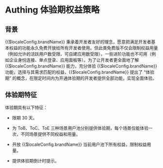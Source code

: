 # Authing 体验期权益策略

<LastUpdated/>

## 背景

{{$localeConfig.brandName}} 秉承着开发者友好的理念，愿意把满足开发者基本权益的功能永久免费开放给所有开发者使用。但此类免费版不仅会限制权益用量（例如允许的活跃用户数受限、可自建应用数受限），一些进阶功能也不可用（例如企业身份连接、单点登录、应用面板等）。为了让开发者更全面地了解 {{$localeConfig.brandName}} 能力，充分体验 {{$localeConfig.brandName}} 功能，选择与其需求匹配的权益，{{$localeConfig.brandName}} 提出了 “体验期” 的概念，在限定时间内为开通体验期的开发者提供全部功能，实现全面体验。

## 体验期特征

体验期具有以下特征：

* 限期 30 天。

* 为 ToB、ToC、ToE 三种场景用户池分别提供体验期，每个场景仅能体验一次，不同场景提供不同权益和用量。

* 开放 {{$localeConfig.brandName}} 当前用户池下所有权益，限制权益用量。

* 提供体验期倒计时提示。
